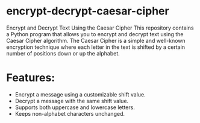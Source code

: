 # encrypt-decrypt-caesar-cipher
Encrypt and Decrypt Text Using the Caesar Cipher This repository contains a Python program that allows you to encrypt and decrypt text using the Caesar Cipher algorithm. The Caesar Cipher is a simple and well-known encryption technique where each letter in the text is shifted by a certain number of positions down or up the alphabet.

# Features:
* Encrypt a message using a customizable shift value.
* Decrypt a message with the same shift value.
* Supports both uppercase and lowercase letters.
* Keeps non-alphabet characters unchanged.
